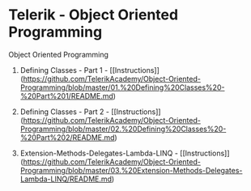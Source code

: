 # Telerik - Object Oriented Programming
Object Oriented Programming

1. Defining Classes - Part 1     -    [[Instructions]]
(https://github.com/TelerikAcademy/Object-Oriented-Programming/blob/master/01.%20Defining%20Classes%20-%20Part%201/README.md)

2. Defining Classes - Part 2     -    [[Instructions]]
(https://github.com/TelerikAcademy/Object-Oriented-Programming/blob/master/02.%20Defining%20Classes%20-%20Part%202/README.md)

3. Extension-Methods-Delegates-Lambda-LINQ     -    [[Instructions]]
(https://github.com/TelerikAcademy/Object-Oriented-Programming/blob/master/03.%20Extension-Methods-Delegates-Lambda-LINQ/README.md) 
